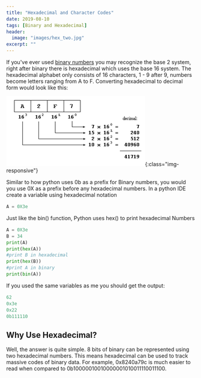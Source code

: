 ```yaml
---
title: "Hexadecimal and Character Codes"
date: 2019-08-10
tags: [Binary and Hexadecimal]
header:
  image: "images/hex_two.jpg"
excerpt: ""
---
```

If you've ever used [binary numbers](https://patchyst.github.io/binaryintro/) you may recognize the base 2 system, right after binary there is hexadecimal which uses the base 16 system. The hexadecimal alphabet only consists of 16 characters, 1 - 9 after 9, numbers become letters ranging from A to F. Converting hexadecimal to decimal form would look like this:

![hexadecimal-conversion](/images/base_hex.jpg){:class="img-responsive"}

Similar to how python uses 0b as a prefix for Binary numbers, you would you use 0X as a prefix before any hexadecimal numbers. In a python IDE create a variable using hexadecimal notation
```python
A = 0X3e
```
Just like the bin() function, Python uses hex() to print hexadecimal Numbers
```python
A = 0X3e
B = 34
print(A)
print(hex(A))
#print B in hexadecimal
print(hex(B))
#print A in binary
print(bin(A))
```
If you used the same variables as me you should get the output:
```python
62
0x3e
0x22
0b111110
```
## Why Use Hexadecimal?
Well, the answer is quite simple. 8 bits of binary can be represented using two hexadecimal numbers. This means hexadecimal can be used to track massive codes of binary data. For example, 0x8240a79c is much easier to read when compared to 0b10000010010000001010011110011100.
